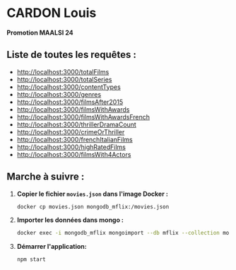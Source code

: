 # CARDON Louis

**Promotion MAALSI 24**

## Liste de toutes les requêtes :

- [http://localhost:3000/totalFilms](http://localhost:3000/totalFilms)
- [http://localhost:3000/totalSeries](http://localhost:3000/totalSeries)
- [http://localhost:3000/contentTypes](http://localhost:3000/contentTypes)
- [http://localhost:3000/genres](http://localhost:3000/genres)
- [http://localhost:3000/filmsAfter2015](http://localhost:3000/filmsAfter2015)
- [http://localhost:3000/filmsWithAwards](http://localhost:3000/filmsWithAwards)
- [http://localhost:3000/filmsWithAwardsFrench](http://localhost:3000/filmsWithAwardsFrench)
- [http://localhost:3000/thrillerDramaCount](http://localhost:3000/thrillerDramaCount)
- [http://localhost:3000/crimeOrThriller](http://localhost:3000/crimeOrThriller)
- [http://localhost:3000/frenchItalianFilms](http://localhost:3000/frenchItalianFilms)
- [http://localhost:3000/highRatedFilms](http://localhost:3000/highRatedFilms)
- [http://localhost:3000/filmsWith4Actors](http://localhost:3000/filmsWith4Actors)

## Marche à suivre :

1. **Copier le fichier `movies.json` dans l'image Docker :**

   ```bash
   docker cp movies.json mongodb_mflix:/movies.json
   ```

2. **Importer les données dans mongo :**

   ```bash
   docker exec -i mongodb_mflix mongoimport --db mflix --collection movies --file /movies.json --jsonArray
   ```

3. **Démarrer l'application:**

   ```bash
   npm start
   ```